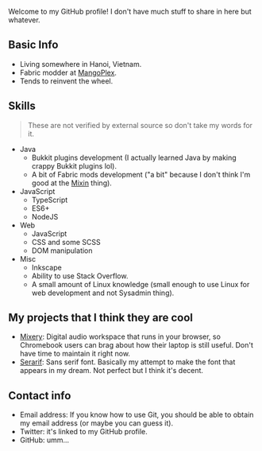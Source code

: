 Welcome to my GitHub profile! I don't have much stuff to share in here but whatever.

## Basic Info
- Living somewhere in Hanoi, Vietnam.
- Fabric modder at [MangoPlex](https://github.com/MangoPlex).
- Tends to reinvent the wheel.

## Skills
> These are not verified by external source so don't take my words for it.

- Java
  + Bukkit plugins development (I actually learned Java by making crappy Bukkit plugins lol).
  + A bit of Fabric mods development ("a bit" because I don't think I'm good at the [Mixin](https://github.com/SpongePowered/Mixin) thing).
- JavaScript
  + TypeScript
  + ES6+
  + NodeJS
- Web
  + JavaScript
  + CSS and some SCSS
  + DOM manipulation
- Misc
  + Inkscape
  + Ability to use Stack Overflow.
  + A small amount of Linux knowledge (small enough to use Linux for web development and not Sysadmin thing).

## My projects that I think they are cool
- [Mixery](https://github.com/nahkd123/Mixery): Digital audio workspace that runs in your browser, so Chromebook users can brag about how their laptop is still useful. Don't have time to maintain it right now.
- [Serarif](https://github.com/nahkd123/Serarif): Sans serif font. Basically my attempt to make the font that appears in my dream. Not perfect but I think it's decent.

## Contact info
- Email address: If you know how to use Git, you should be able to obtain my email address (or maybe you can guess it).
- Twitter: it's linked to my GitHub profile.
- GitHub: umm...

